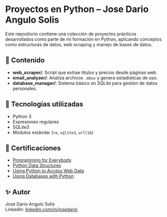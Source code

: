 # Proyectos en Python – Jose Dario Angulo Solis

Este repositorio contiene una colección de proyectos prácticos desarrollados como parte de mi formación en Python, aplicando conceptos como estructuras de datos, web scraping y manejo de bases de datos.

## 📁 Contenido

- **web_scraper/**: Script que extrae títulos y precios desde páginas web.
- **email_analyzer/**: Analiza archivos `.mbox` y genera estadísticas de uso.
- **database_manager/**: Sistema básico en SQLite para gestión de datos personales.

## 🧠 Tecnologías utilizadas

- Python 3
- Expresiones regulares
- SQLite3
- Módulos estándar (`re`, `sqlite3`, `urllib`)

## 🏅 Certificaciones

- [Programming for Everybody](https://coursera.org/verify/WJ5WDI38WQ0D)
- [Python Data Structures](https://coursera.org/verify/KC7WD43YJO6Q)
- [Using Python to Access Web Data](https://coursera.org/verify/CXH2OWG3G3ZN)
- [Using Databases with Python](https://coursera.org/verify/84G46J06O0PV)

## ✨ Autor

Jose Dario Angulo Solis  
LinkedIn: [linkedin.com/in/josedario](https://linkedin.com/in/josedario)